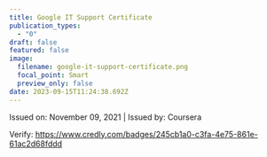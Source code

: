```yaml
---
title: Google IT Support Certificate
publication_types:
  - "0"
draft: false
featured: false
image:
  filename: google-it-support-certificate.png
  focal_point: Smart
  preview_only: false
date: 2023-09-15T11:24:38.692Z
---
```

Issued on: November 09, 2021 | Issued by: Coursera

Verify: https://www.credly.com/badges/245cb1a0-c3fa-4e75-861e-61ac2d68fddd
